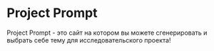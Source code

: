# Project Prompt
Project Prompt - это сайт на котором вы можете сгенерировать и выбрать себе тему для исследовательского проекта!
